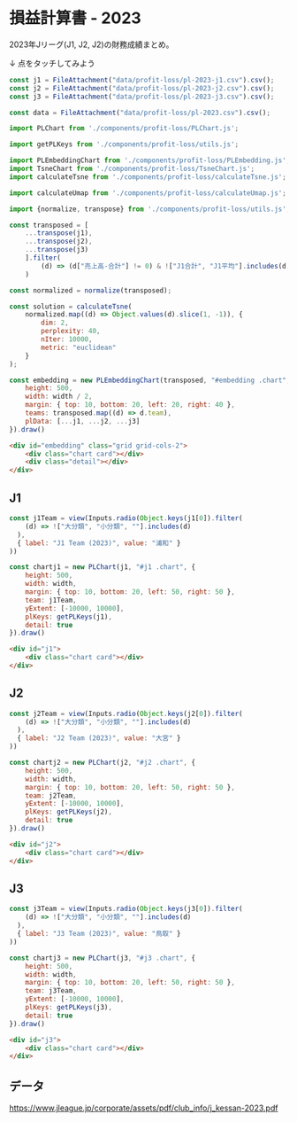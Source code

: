 # 損益計算書 - 2023

2023年Jリーグ(J1, J2, J2)の財務成績まとめ。


↓ 点をタッチしてみよう

```js
const j1 = FileAttachment("data/profit-loss/pl-2023-j1.csv").csv();
const j2 = FileAttachment("data/profit-loss/pl-2023-j2.csv").csv();
const j3 = FileAttachment("data/profit-loss/pl-2023-j3.csv").csv();

const data = FileAttachment("data/profit-loss/pl-2023.csv").csv();
```

```js
import PLChart from './components/profit-loss/PLChart.js';
```

```js
import getPLKeys from './components/profit-loss/utils.js';
```


```js
import PLEmbeddingChart from './components/profit-loss/PLEmbedding.js';
import TsneChart from './components/profit-loss/TsneChart.js';
import calculateTsne from './components/profit-loss/calculateTsne.js';

```

```js
import calculateUmap from './components/profit-loss/calculateUmap.js';
```

```js
import {normalize, transpose} from './components/profit-loss/utils.js';
```

```js
const transposed = [
    ...transpose(j1),
    ...transpose(j2),
    ...transpose(j3)
    ].filter(
        (d) => (d["売上高-合計"] != 0) & !["J1合計", "J1平均"].includes(d.team) & !["J2合計", "J2平均"].includes(d.team) & !["J3合計", "J3平均"].includes(d.team)
    )
```


```js
const normalized = normalize(transposed);
```


```js
const solution = calculateTsne(
    normalized.map((d) => Object.values(d).slice(1, -1)), {
        dim: 2,
        perplexity: 40,
        nIter: 10000,
        metric: "euclidean"
    }
);
```

```js
const embedding = new PLEmbeddingChart(transposed, "#embedding .chart", {
    height: 500,
    width: width / 2,
    margin: { top: 10, bottom: 20, left: 20, right: 40 },
    teams: transposed.map((d) => d.team),
    plData: [...j1, ...j2, ...j3]
}).draw()
```

<!-- ```js
const tsne = new TsneChart(solution, "#embedding .chart", {
    height: 500,
    width: width / 2,
    margin: { top: 10, bottom: 20, left: 20, right: 40 },
    teams: transposed.map((d) => d.team),
    plData: [...j1, ...j2, ...j3]
}).draw()
``` -->

```html
<div id="embedding" class="grid grid-cols-2">
    <div class="chart card"></div>
    <div class="detail"></div>
</div>
```


## J1

```js
const j1Team = view(Inputs.radio(Object.keys(j1[0]).filter(
    (d) => !["大分類", "小分類", ""].includes(d)
  ),
  { label: "J1 Team (2023)", value: "浦和" }
))
```

```js
const chartj1 = new PLChart(j1, "#j1 .chart", {
    height: 500,
    width: width,
    margin: { top: 10, bottom: 20, left: 50, right: 50 },
    team: j1Team,
    yExtent: [-10000, 10000],
    plKeys: getPLKeys(j1),
    detail: true
}).draw()
```

```html
<div id="j1">
    <div class="chart card"></div>
</div>
```

## J2

```js
const j2Team = view(Inputs.radio(Object.keys(j2[0]).filter(
    (d) => !["大分類", "小分類", ""].includes(d)
  ),
  { label: "J2 Team (2023)", value: "大宮" }
))
```

```js
const chartj2 = new PLChart(j2, "#j2 .chart", {
    height: 500,
    width: width,
    margin: { top: 10, bottom: 20, left: 50, right: 50 },
    team: j2Team,
    yExtent: [-10000, 10000],
    plKeys: getPLKeys(j2),
    detail: true
}).draw()
```


```html
<div id="j2">
    <div class="chart card"></div>
</div>
```

## J3

```js
const j3Team = view(Inputs.radio(Object.keys(j3[0]).filter(
    (d) => !["大分類", "小分類", ""].includes(d)
  ),
  { label: "J3 Team (2023)", value: "鳥取" }
))
```

```js
const chartj3 = new PLChart(j3, "#j3 .chart", {
    height: 500,
    width: width,
    margin: { top: 10, bottom: 20, left: 50, right: 50 },
    team: j3Team,
    yExtent: [-10000, 10000],
    plKeys: getPLKeys(j3),
    detail: true
}).draw()
```

```html
<div id="j3">
    <div class="chart card"></div>
</div>
```


## データ

https://www.jleague.jp/corporate/assets/pdf/club_info/j_kessan-2023.pdf